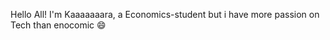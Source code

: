 Hello All! I'm Kaaaaaaara, a Economics-student but i have more passion on Tech than enocomic :smile:
